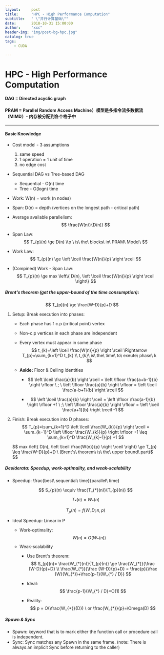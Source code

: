 ```yaml
---
layout:     post
title:      "HPC - High Performance Computation"
subtitle:   " \"并行计算基础\""
date:       2018-10-31 15:00:00
author:     "xxc"
header-img: "img/post-bg-hpc.jpg"
catalog: true
tags:
    - CUDA 

---
```


# HPC - High Performance Computation

#### DAG = Directed acyclic graph

#### PRAM = Parallel Random Access Machine）模型是多指令流多数据流（MIMD）- 内存被分配到各个格子中 

------

#### Basic Knowledge

- Cost model - 3 assumptions
  1. same speed 
  2. 1 operation = 1 unit of time
  3. no edge cost

- Sequential  DAG vs Tree-based DAG
  - Sequential - O(n) time
  - Tree - O(logn) time

- Work: W(n) = work (n nodes)

- Span: D(n) = depth (vertices on the longest path - critical path)

- Average available parallelism: 
  $$
  \frac{W(n)}{D(n)}
  $$

- Span Law: 
  $$
  T_{p}(n) \ge D(n) \\p \ is\ the\ blocks\ in\ PRAM\ Model\
  $$

- Work Law: 
  $$
  T_{p}(n) \ge \left \lceil \frac{W(n)}{p} \right \rceil
  $$

- (Compined) Work - Span Law: 
  $$
  T_{p}(n) \ge max \left\{  D(n), \left \lceil \frac{W(n)}{p} \right \rceil \right\}
  $$




##### Brent's theorem (get the upper-bound of the time consumption): 

$$
T_{p}(n) \ge \frac{W-D}{p}+D
$$



1. Setup: Break  execution into phases:
   - Each phase has 1 c.p (critical point) vertex

   - Non-c.p vertices in each phase are independent

   - Every vertex must appear in some phase
     $$
     t_{k}=\left \lceil \frac{W(n)}{p} \right \rceil \Rightarrow T_{p}=\sum_{k=1}^D t_{k}	\\ t_{k}\ is\ the\ time\ to\ exeute\ phase\ k
     $$

   - **Aside:** Floor & Ceiling Identities
     * $$
       \left \lceil \frac{a}{b} \right \rceil = \left \lfloor \frac{a+b-1}{b} \right \rfloor \ ; \ \left \lfloor \frac{a}{b} \right \rfloor = \left \lceil \frac{a-b+1}{b} \right \rceil
       $$

     * $$
       \left \lceil \frac{a}{b} \right \rceil = \left \lfloor \frac{a-1}{b} \right \rfloor +1 \ ;\ \left \lfloor \frac{a}{b} \right \rfloor = \left \lceil \frac{a+1}{b} \right \rceil -1
       $$

2. Finish: Break execution into D phases: 
   $$
   T_{p}=\sum_{k=1}^D  \left \lceil \frac{W_{k}}{p} \right \rceil = \sum_{k=1}^D  \left \lfloor \frac{W_{k}}{p} \right \rfloor +1 \leq \sum_{k=1}^D  \frac{W_{k}-1}{p} +1
   $$

   $$
   max \left\{  D(n), \left \lceil \frac{W(n)}{p} \right \rceil \right\} \ge T_{p} \leq \frac{W-D}{p}+D \ (Brent's\ theorem\ is\ the\ upper bound\ part)$
   $$


##### Desiderata: Speedup, work-optimality, and weak-scalability

- Speedup: \frac{best\ sequential\ time}{parallel\ time}

  $$
  S_{p}(n) \equiv \frac{T_{*}(n)}{T_{p}(n)}
  $$

  $$
  T_{*}(n)=W_{*}(n)
  $$

  $$
  T_{p}(n)=f(W,D;n,p)
  $$

- Ideal Speedup: Linear in P
  - Work-optimality: $$ W(n)=O(W_{*}(n)) $$
  - Weak-scalability
    - Use Brent's theorem: 
      $$
      S_{p}(n)= \frac{W_{*}(n)}{T_{p}(n)} \ge \frac{W_{*}}{\frac {W-D}{p}+D}  \\ \frac{W_{*}}{\frac {W-D}{p}+D} = \frac{p}{\frac {W}{W_{*}}+\frac{p-1}{W_{*} / D}}
      $$

    - Ideal:$$ \frac{p-1}{W_{*} / D}=O(1) $$ 

    - Reality: 
      $$
      p = O(\frac{W_{*}}{D}) \ or \frac{W_{*}}{p}=\Omega(D)
      $$


##### Spawn & Sync

- Spawn: keyword that is to mark either the function call or procedure call is independent. 
- Sync: Sync matches any Spawn in the same frame. (note: There is always an implicit Sync before returning to the caller)